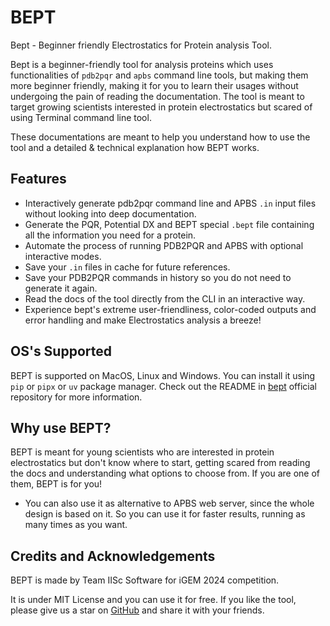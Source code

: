 # BEPT

Bept - Beginner friendly Electrostatics for Protein analysis Tool.

Bept is a beginner-friendly tool for analysis proteins which uses functionalities of `pdb2pqr` and `apbs` command line tools, but making them more beginner friendly, making it for you to learn their usages without undergoing the pain of reading the documentation. The tool is meant to target growing scientists interested in protein electrostatics but scared of using Terminal command line tool.

These documentations are meant to help you understand how to use the tool and a detailed & technical explanation how BEPT works.

## Features

- Interactively generate pdb2pqr command line and APBS `.in` input files without looking into deep documentation.
- Generate the PQR, Potential DX and BEPT special `.bept` file containing all the information you need for a protein.
- Automate the process of running PDB2PQR and APBS with optional interactive modes.
- Save your `.in` files in cache for future references.
- Save your PDB2PQR commands in history so you do not need to generate it again.
- Read the docs of the tool directly from the CLI in an interactive way.
- Experience bept's extreme user-friendliness, color-coded outputs and error handling and make Electrostatics analysis a breeze!

## OS's Supported

BEPT is supported on MacOS, Linux and Windows. You can install it using `pip` or `pipx` or `uv` package manager. Check out the README in [bept](https://github.com/IISc-Software-iGEM/bept) official repository for more information.

## Why use BEPT?

BEPT is meant for young scientists who are interested in protein electrostatics but don't know where to start, getting scared from reading the docs and understanding what options to choose from. If you are one of them, BEPT is for you!

- You can also use it as alternative to APBS web server, since the whole design is based on it. So you can use it for faster results, running as many times as you want.

## Credits and Acknowledgements

BEPT is made by Team IISc Software for iGEM 2024 competition.

It is under MIT License and you can use it for free. If you like the tool, please give us a star on [GitHub](https://github.com/IISc-Software-iGEM/bept) and share it with your friends.
